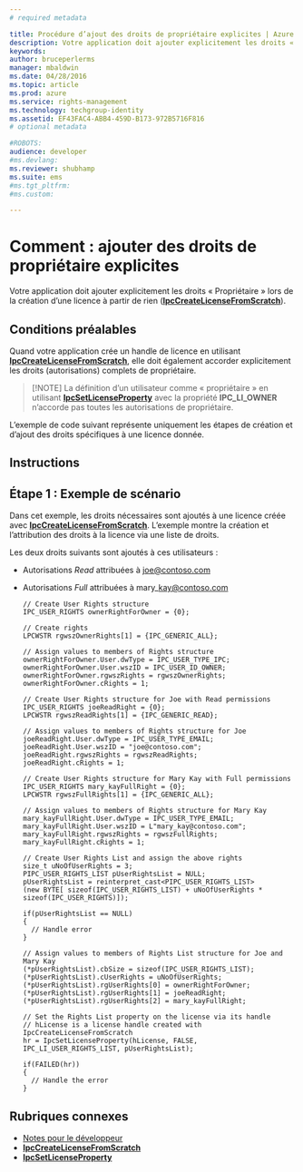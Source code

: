 ```yaml
---
# required metadata

title: Procédure d’ajout des droits de propriétaire explicites | Azure RMS
description: Votre application doit ajouter explicitement les droits « Propriétaire » lors de la création d’une licence à partir de rien.
keywords:
author: bruceperlerms
manager: mbaldwin
ms.date: 04/28/2016
ms.topic: article
ms.prod: azure
ms.service: rights-management
ms.technology: techgroup-identity
ms.assetid: EF43FAC4-ABB4-459D-B173-972B5716F816
# optional metadata

#ROBOTS:
audience: developer
#ms.devlang:
ms.reviewer: shubhamp
ms.suite: ems
#ms.tgt_pltfrm:
#ms.custom:

---
```


# Comment : ajouter des droits de propriétaire explicites

Votre application doit ajouter explicitement les droits « Propriétaire » lors de la création d’une licence à partir de rien ([**IpcCreateLicenseFromScratch**](/rights-management/sdk/2.1/api/win/functions#msipc_ipccreatelicensefromscratch)).

## Conditions préalables

Quand votre application crée un handle de licence en utilisant [**IpcCreateLicenseFromScratch**](/rights-management/sdk/2.1/api/win/functions#msipc_ipccreatelicensefromscratch), elle doit également accorder explicitement les droits (autorisations) complets de propriétaire.

>[!NOTE] La définition d’un utilisateur comme « propriétaire » en utilisant [**IpcSetLicenseProperty**](/rights-management/sdk/2.1/api/win/functions#msipc_ipcsetlicenseproperty) avec la propriété **IPC\_LI\_OWNER** n’accorde pas toutes les autorisations de propriétaire.

L’exemple de code suivant représente uniquement les étapes de création et d’ajout des droits spécifiques à une licence donnée.

## Instructions
 
## Étape 1 : Exemple de scénario

Dans cet exemple, les droits nécessaires sont ajoutés à une licence créée avec [**IpcCreateLicenseFromScratch**](/rights-management/sdk/2.1/api/win/functions#msipc_ipccreatelicensefromscratch). L’exemple montre la création et l’attribution des droits à la licence via une liste de droits.

Les deux droits suivants sont ajoutés à ces utilisateurs :

-   Autorisations *Read* attribuées à joe@contoso.com
-   Autorisations *Full* attribuées à mary\_kay@contoso.com

        // Create User Rights structure
        IPC_USER_RIGHTS ownerRightForOwner = {0};

        // Create rights
        LPCWSTR rgwszOwnerRights[1] = {IPC_GENERIC_ALL};

        // Assign values to members of Rights structure
        ownerRightForOwner.User.dwType = IPC_USER_TYPE_IPC;
        ownerRightForOwner.User.wszID = IPC_USER_ID_OWNER;
        ownerRightForOwner.rgwszRights = rgwszOwnerRights;
        ownerRightForOwner.cRights = 1;

        // Create User Rights structure for Joe with Read permissions
        IPC_USER_RIGHTS joeReadRight = {0};
        LPCWSTR rgwszReadRights[1] = {IPC_GENERIC_READ};

        // Assign values to members of Rights structure for Joe
        joeReadRight.User.dwType = IPC_USER_TYPE_EMAIL;
        joeReadRight.User.wszID = "joe@contoso.com";
        joeReadRight.rgwszRights = rgwszReadRights;
        joeReadRight.cRights = 1;

        // Create User Rights structure for Mary Kay with Full permissions
        IPC_USER_RIGHTS mary_kayFullRight = {0};
        LPCWSTR rgwszFullRights[1] = {IPC_GENERIC_ALL};

        // Assign values to members of Rights structure for Mary Kay
        mary_kayFullRight.User.dwType = IPC_USER_TYPE_EMAIL;
        mary_kayFullRight.User.wszID = L"mary_kay@contoso.com";
        mary_kayFullRight.rgwszRights = rgwszFullRights;
        mary_kayFullRight.cRights = 1;

        // Create User Rights List and assign the above rights
        size_t uNoOfUserRights = 3;
        PIPC_USER_RIGHTS_LIST pUserRightsList = NULL;
        pUserRightsList = reinterpret_cast<PIPC_USER_RIGHTS_LIST>
        (new BYTE[ sizeof(IPC_USER_RIGHTS_LIST) + uNoOfUserRights * sizeof(IPC_USER_RIGHTS)]);

        if(pUserRightsList == NULL)
        {
          // Handle error
        }

        // Assign values to members of Rights List structure for Joe and Mary Kay
        (*pUserRightsList).cbSize = sizeof(IPC_USER_RIGHTS_LIST);
        (*pUserRightsList).cUserRights = uNoOfUserRights;
        (*pUserRightsList).rgUserRights[0] = ownerRightForOwner;
        (*pUserRightsList).rgUserRights[1] = joeReadRight;
        (*pUserRightsList).rgUserRights[2] = mary_kayFullRight;

        // Set the Rights List property on the license via its handle
        // hLicense is a license handle created with IpcCreateLicenseFromScratch
        hr = IpcSetLicenseProperty(hLicense, FALSE, IPC_LI_USER_RIGHTS_LIST, pUserRightsList);

        if(FAILED(hr))
        {
          // Handle the error
        }



## Rubriques connexes

* [Notes pour le développeur](developer-notes.md)
* [**IpcCreateLicenseFromScratch**](/rights-management/sdk/2.1/api/win/functions#msipc_ipccreatelicensefromscratch)
* [**IpcSetLicenseProperty**](/rights-management/sdk/2.1/api/win/functions#msipc_ipcsetlicenseproperty)
 

 


<!--HONumber=Jun16_HO2-->


